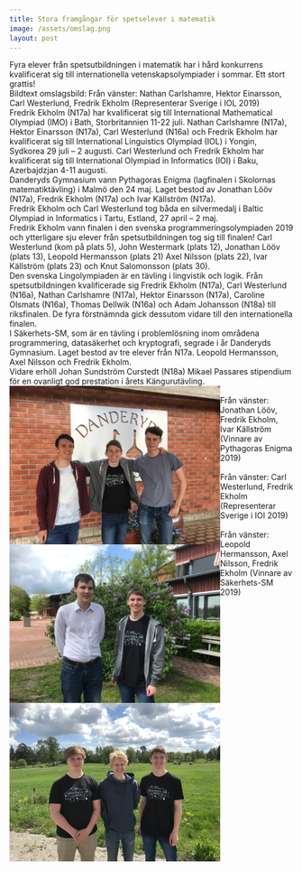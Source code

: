 ```yaml
---
title: Stora framgångar för spetselever i matematik
image: /assets/omslag.png
layout: post
---
```

Fyra elever från spetsutbildningen i matematik har i hård konkurrens kvalificerat sig till internationella vetenskapsolympiader i sommar. 
Ett stort grattis!
<br>
Bildtext omslagsbild: Från vänster: Nathan Carlshamre, Hektor Einarsson, Carl Westerlund, Fredrik Ekholm (Representerar Sverige i IOL 2019)
<br>
Fredrik Ekholm (N17a) har kvalificerat sig till International Mathematical  Olympiad (IMO) i Bath, Storbritannien 11-22 juli. Nathan Carlshamre (N17a), Hektor Einarsson (N17a), Carl Westerlund (N16a) och Fredrik Ekholm har kvalificerat sig till International Linguistics Olympiad (IOL) i Yongin, Sydkorea 29 juli – 2 augusti. 
Carl Westerlund och Fredrik Ekholm har kvalificerat sig till International Olympiad in Informatics (IOI) i Baku, Azerbajdzjan 4-11 augusti. 
<br>
Danderyds Gymnasium vann Pythagoras Enigma (lagfinalen i Skolornas matematiktävling) i Malmö den 24 maj. 
Laget bestod av Jonathan Lööv (N17a), Fredrik Ekholm (N17a) och Ivar Källström (N17a). 
<br>
Fredrik Ekholm och Carl Westerlund tog båda en silvermedalj i Baltic Olympiad in Informatics i Tartu, Estland, 27 april – 2 maj.
<br>
Fredrik Ekholm vann finalen i den svenska programmeringsolympiaden 2019 och ytterligare sju elever från spetsutbildningen tog sig till finalen! 
Carl Westerlund (kom på plats 5), John Westermark (plats 12), Jonathan Lööv (plats 13), Leopold Hermansson (plats 21) Axel Nilsson (plats 22), Ivar Källström (plats 23) och Knut Salomonsson (plats 30).
<br>
Den svenska Lingolympiaden är en tävling i lingvistik och logik. Från spetsutbildningen kvalificerade sig Fredrik Ekholm (N17a), Carl Westerlund (N16a), Nathan Carlshamre (N17a), Hektor Einarsson (N17a), Caroline Olsmats (N16a), Thomas Dellwik (N16a) och Adam Johansson (N18a) till riksfinalen. 
De fyra förstnämnda gick dessutom vidare till den internationella finalen.
<br>
I Säkerhets-SM, som är en tävling i problemlösning inom områdena programmering, datasäkerhet och kryptografi, segrade i år Danderyds Gymnasium. 
Laget bestod av tre elever från N17a. Leopold Hermansson, Axel Nilsson och Fredrik Ekholm.
<br>
Vidare erhöll Johan Sundström Curstedt (N18a) Mikael Passares stipendium för en ovanligt god prestation i årets Kängurutävling.
<br>
<img src="/assets/bild2.png" alt="bild2" width="374" height="281" align="left">
<br>
Från vänster: Jonathan Lööv, Fredrik Ekholm, Ivar Källström (Vinnare av Pythagoras Enigma 2019)
<br>
<img src="/assets/bild3.png" alt="bild3" width="374" height="281" align="left">
<br>
Från vänster: Carl Westerlund, Fredrik Ekholm (Representerar Sverige i IOI 2019) 
<br>
<img src="/assets/bild4.png" alt="bild4" width="374" height="281" align="left">
<br>
Från vänster: Leopold Hermansson, Axel Nilsson, Fredrik Ekholm (Vinnare av Säkerhets-SM 2019)

